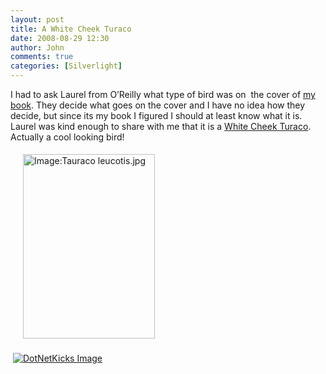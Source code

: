 ```yaml
---
layout: post
title: A White Cheek Turaco
date: 2008-08-29 12:30
author: John
comments: true
categories: [Silverlight]
---
```

<p>I had to ask Laurel from O&rsquo;Reilly what type of bird was on&nbsp; the cover of <a href="http://www.amazon.com/Data-Services-Silverlight-John-Papa/dp/0596523092/ref=sr_1_1?ie=UTF8&amp;s=books&amp;qid=1218389224&amp;sr=8-1">my book</a>. They decide what goes on the cover and I have no idea how they decide, but since its my book I figured I should at least know what it is. Laurel was kind enough to share with me that it is a <a href="http://en.wikipedia.org/wiki/Image:Tauraco_leucotis.jpg">White Cheek Turaco</a>. Actually a cool looking bird!</p>
<p><a href="http://upload.wikimedia.org/wikipedia/commons/f/f0/Tauraco_leucotis.jpg"><img style="margin: 5px 20px" height="295" alt="Image:Tauraco leucotis.jpg" width="211" border="0" src="http://upload.wikimedia.org/wikipedia/commons/thumb/f/f0/Tauraco_leucotis.jpg/428px-Tauraco_leucotis.jpg" /></a><a href="http://www.amazon.com/Data-Services-Silverlight-John-Papa/dp/0596523092/ref=sr_1_1?ie=UTF8&amp;s=books&amp;qid=1218389224&amp;sr=8-1"><img style="margin: 5px 20px" alt="" src="/wp-content/uploads/images/Data Services With Silverlight 2 - Amazon cover.- medium.png" /></a></p>
<div class="wlWriterHeaderFooter" style="padding-right: 4px; padding-left: 4px; padding-bottom: 4px; margin: 0px; padding-top: 4px; text-align: left"><a href="http://www.dotnetkicks.com/kick/?url=/data-services-with-silverlight-2/a-white-cheek-turaco/"><img alt="DotNetKicks Image" border="0" src="http://www.dotnetkicks.com/Services/Images/KickItImageGenerator.ashx?url=/data-services-with-silverlight-2/a-white-cheek-turaco/&amp;bgcolor=0080C0&amp;fgcolor=FFFFFF&amp;border=000000&amp;cbgcolor=D4E1ED&amp;cfgcolor=000000" /></a></div>
<div class="wlWriterHeaderFooter" style="padding-right: 4px; padding-left: 4px; padding-bottom: 4px; margin: 0px; padding-top: 4px; text-align: left"><script type="text/javascript"><!-- var dzone_url = '/data-services-with-silverlight-2/a-white-cheek-turaco/'; var dzone_title = 'A White Cheek Turaco'; var dzone_blurb = 'A White Cheek Turaco'; var dzone_style = '1'; --></script><script language="javascript" src="http://widgets.dzone.com/widgets/zoneit.js"></script></div>


